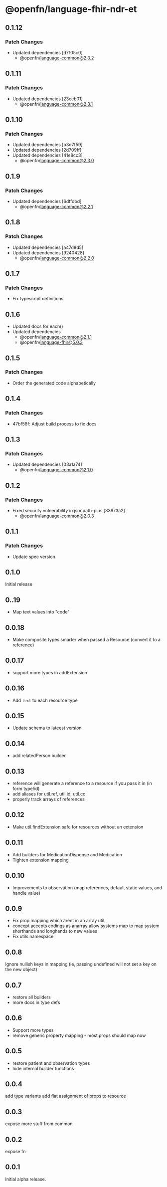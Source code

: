# @openfn/language-fhir-ndr-et

## 0.1.12

### Patch Changes

- Updated dependencies [d7105c0]
  - @openfn/language-common@2.3.2

## 0.1.11

### Patch Changes

- Updated dependencies [23ccb01]
  - @openfn/language-common@2.3.1

## 0.1.10

### Patch Changes

- Updated dependencies [b3d7f59]
- Updated dependencies [2d709ff]
- Updated dependencies [41e8cc3]
  - @openfn/language-common@2.3.0

## 0.1.9

### Patch Changes

- Updated dependencies [6dffdbd]
  - @openfn/language-common@2.2.1

## 0.1.8

### Patch Changes

- Updated dependencies [a47d8d5]
- Updated dependencies [9240428]
  - @openfn/language-common@2.2.0

## 0.1.7

### Patch Changes

- Fix typescript definitions

## 0.1.6

- Updated docs for each()
- Updated dependencies
  - @openfn/language-common@2.1.1
  - @openfn/language-fhir@5.0.3

## 0.1.5

### Patch Changes

- Order the generated code alphabetically

## 0.1.4

### Patch Changes

- 47bf58f: Adjust build process to fix docs

## 0.1.3

### Patch Changes

- Updated dependencies [03a1a74]
  - @openfn/language-common@2.1.0

## 0.1.2

### Patch Changes

- Fixed security vulnerability in jsonpath-plus [33973a2]
  - @openfn/language-common@2.0.3

## 0.1.1

### Patch Changes

- Update spec version

## 0.1.0

Initial release

## 0..19

- Map text values into "code"

## 0.0.18

- Make composite types smarter when passed a Resource (convert it to a
  reference)

## 0.0.17

- support more types in addExtension

## 0.0.16

- Add `text` to each resource type

## 0.0.15

- Update schema to lateest version

## 0.0.14

- add relatedPerson builder

## 0.0.13

- reference will generate a reference to a resource if you pass it in (in form
  type/id)
- add aliases for util.ref, util.id, util.cc
- properly track arrays of references

## 0.0.12

- Make util.findExtension safe for resources without an extension

## 0.0.11

- Add builders for MedicationDispense and Medication
- Tighten extension mapping

## 0.0.10

- Improvements to observation (map references, default static values, and handle
  value)

## 0.0.9

- Fix prop mapping which arent in an array util.
- concept accepts codings as anarray allow systems map to map system shorthands
  and longhands to new values
- Fix utils namespace

## 0.0.8

Ignore nullish keys in mapping (ie, passing undefined will not set a key on the
new object)

## 0.0.7

- restore all builders
- more docs in type defs

## 0.0.6

- Support more types
- remove generic property mapping - most props should map now

## 0.0.5

- restore patient and observation types
- hide internal builder functions

## 0.0.4

add type variants add flat assignment of props to resource

## 0.0.3

expose more stuff from common

## 0.0.2

expose fn

## 0.0.1

Initial alpha release.
